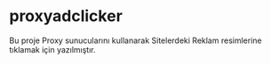 # proxyadclicker
Bu proje Proxy sunucularını kullanarak Sitelerdeki Reklam resimlerine tıklamak için yazılmıştır.
